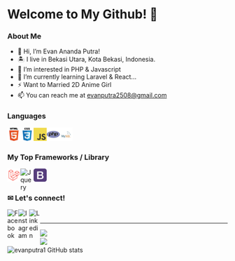 # Welcome to My Github! 👋


### About Me

- 👋 Hi, I’m Evan Ananda Putra!
- 🏝️ I live in Bekasi Utara, Kota Bekasi, Indonesia.
- 👀 I’m interested in PHP & Javascript
- 🌱 I’m currently learning Laravel & React...
- ⚡ Want to Married 2D Anime Girl
- 📫 You can reach me at <a href="mailto:evanputra2508@gmail.com">evanputra2508@gmail.com</a>

### Languages


<img align="left" alt="HTML5" width="30px" src="https://raw.githubusercontent.com/github/explore/80688e429a7d4ef2fca1e82350fe8e3517d3494d/topics/html/html.png" />
<img align="left" alt="CSS3" width="30px" src="https://raw.githubusercontent.com/github/explore/80688e429a7d4ef2fca1e82350fe8e3517d3494d/topics/css/css.png" />
<img align="left" alt="JavaScript" width="30px" src="https://raw.githubusercontent.com/github/explore/80688e429a7d4ef2fca1e82350fe8e3517d3494d/topics/javascript/javascript.png" />
<img align="left" alt="PHP" width="30px" src="https://raw.githubusercontent.com/github/explore/80688e429a7d4ef2fca1e82350fe8e3517d3494d/topics/php/php.png" />
<img align="left" alt="MySQL" width="30px" src="https://raw.githubusercontent.com/github/explore/80688e429a7d4ef2fca1e82350fe8e3517d3494d/topics/mysql/mysql.png" />


<br><br>


### My Top Frameworks / Library


<img align="left" alt="Laravel" width="30px" src="https://raw.githubusercontent.com/github/explore/56a826d05cf762b2b50ecbe7d492a839b04f3fbf/topics/laravel/laravel.png" />
<img align="left" alt="Jquery" width="30px" src="https://cdn.icon-icons.com/icons2/2415/PNG/512/jquery_original_wordmark_logo_icon_146447.png" />
<img align="left" alt="Bootstrap" width="30px" src="https://raw.githubusercontent.com/github/explore/80688e429a7d4ef2fca1e82350fe8e3517d3494d/topics/bootstrap/bootstrap.png" />


<br><br>


### ✉ Let's connect!


<a href="https://www.facebook.com/evan.putra.90663" target="_blank"><img align="left" alt="Facebook" width="25" src="https://edent.github.io/SuperTinyIcons/images/svg/facebook.svg" /></a>
<a href="https://www.instagram.com/evan._putra/" target="_blank"><img align="left" alt="Instagram" width="25" src="https://edent.github.io/SuperTinyIcons/images/svg/instagram.svg" /></a>
<a href="https://www.linkedin.com/in/evan-ananda-putra-056176222/" target="_blank"><img align="left" alt='Linkedin' src="https://edent.github.io/SuperTinyIcons/images/svg/linkedin.svg" width="25" /></a>


<br />
<hr />


![](https://github-readme-streak-stats.herokuapp.com/?user=evanputra1&theme=radical&hide_border=true)<br/>
![](https://github-readme-stats.vercel.app/api/top-langs/?username=evanputra1&theme=radical&hide_border=true&include_all_commits=true&count_private=false&layout=compact)<br>
![evanputra1  GitHub stats](https://github-readme-stats.vercel.app/api?username=evanputra1&show_icons=true&theme=transparent)
